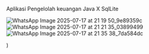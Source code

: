 Aplikasi Pengelolah keuangan Java X SqlLite

![WhatsApp Image 2025-07-17 at 21 19 50_9e89359c](https://github.com/user-attachments/assets/2fbf5f7a-45e5-4783-96a9-65946559d12d)
![WhatsApp Image 2025-07-17 at 21 21 35_03899499](https://github.com/user-attachments/assets/772c8895-edeb-4f01-9459-c0358b8611b1)
![WhatsApp Image 2025-07-17 at 21 35 38_7da584dc](https://github.com/user-attachments/assets/cb89c817-0c27-47c0-8e07-d9799e9a0ea9)

)










